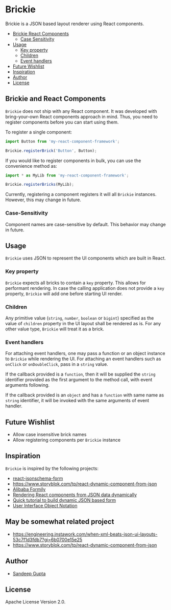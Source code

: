# Brickie

Brickie is a JSON based layout renderer using React
components.

* [Brickie React Components](#brickie-react-components)
  * [Case Sensitivity](#case-sensitivity)
* [Usage](#usage)
  * [Key property](#key-property)
  * [Children](#children)
  * [Event handlers](#event-handlers)
* [Future Wishlist](#future-wishlist)
* [Inspiration](#inspiration)
* [Author](#author)
* [License](#license)

## Brickie and React Components

`Brickie` does not ship with any React component. It was developed
with bring-your-own React components approach in mind. Thus, you
need to register components before you can start using them.

To register a single component:

```js
import Button from 'my-react-component-framework';

Brickie.registerBrick('Button', Button);
```

If you would like to register components in bulk, you can use
the convenience method as:

```js
import * as MyLib from 'my-react-component-framework';

Brickie.registerBricks(MyLib);
```

Currently, registering a component registers it will all
`Brickie` instances. However, this may change in future.

### Case-Sensitivity

Component names are case-sensitive by default. This behavior
may change in future.

## Usage

`Brickie` uses JSON to represent the UI components which are
built in React. 

### Key property

`Brickie` expects all bricks to contain a `key` property. This
allows for performant rendering. In case the calling application
does not provide a `key` property, `Brickie` will add one before
starting UI render.

### Children

Any primitive value (`string`, `number`, `boolean` or `bigint`)
specified as the value of `children` property in the UI layout
shall be rendered as is. For any other value type, `Brickie` will 
treat it as a brick.

### Event handlers

For attaching event handlers, one may pass a function or an object
instance to `Brickie` while rendering the UI. For attaching an
event handlers such as `onClick` or `onDoubleClick`, pass in a
`string` value.

If the callback provided is a `function`, then it will be supplied
the `string` identifier provided as the first argument to the method
call, with event arguments following.

If the callback provided is an `object` and has a `function` with
same name as `string` identifier, it will be invoked with the same
arguments of event handler.

## Future Wishlist

* Allow case insensitive brick names
* Allow registering components per `Brickie` instance

## Inspiration

`Brickie` is inspired by the following projects:

* [react-jsonschema-form](https://mozilla-services.github.io/react-jsonschema-form/)
* https://www.storyblok.com/tp/react-dynamic-component-from-json
* [Alibaba Formily](https://github.com/alibaba/formily)
* [Rendering React components from JSON data dynamically](https://stackoverflow.com/questions/48402815/rendering-react-components-from-json-data-dynamically)
* [Quick tutorial to build dynamic JSON based form](https://codeburst.io/reactjs-a-quick-tutorial-to-build-dynamic-json-based-form-a4768b3151c0)
* [User Interface Object Notation](http://zebzhao.github.io/UION/)

## May be somewhat related project

* https://engineering.instawork.com/when-xml-beats-json-ui-layouts-53c7f1d3fdb7?gi=6b0700e15e25
* https://www.storyblok.com/tp/react-dynamic-component-from-json

## Author

* [Sandeep Gupta](https://sangupta.com)

## License

Apache License Version 2.0.
